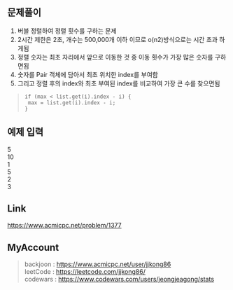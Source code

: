 ## 문제풀이
 1. 버블 정렬하여 정렬 횟수를 구하는 문제
 2. 2시간 제한은 2초, 개수는 500,000개 이하 이므로 o(n2)방식으로는 시간 초과 하게됨
 3. 정렬 숫자는 최초 자리에서 앞으로 이동한 것 중 이동 횟수가 가장 많은 숫자를 구하면됨
 4. 숫자를 Pair 객체에 담아서 최초 위치한 index를 부여함
 5. 그리고 정렬 후의 index와 최초 부여된  index를 비교하여 가장 큰 수를 찾으면됨
 
 
 
> ```
> if (max < list.get(i).index - i) {
>  max = list.get(i).index - i;
> }
> ```

## 예제 입력
5  
10  
1  
5  
2  
3  

## Link
https://www.acmicpc.net/problem/1377

## MyAccount

> backjoon : <https://www.acmicpc.net/user/jjkong86>  
> leetCode : <https://leetcode.com/jjkong86/>  
> codewars : https://www.codewars.com/users/jeongjeagong/stats
